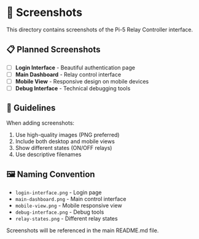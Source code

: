 # 📸 Screenshots

This directory contains screenshots of the Pi-5 Relay Controller interface.

## 📋 Planned Screenshots

- [ ] **Login Interface** - Beautiful authentication page
- [ ] **Main Dashboard** - Relay control interface  
- [ ] **Mobile View** - Responsive design on mobile devices
- [ ] **Debug Interface** - Technical debugging tools

## 📝 Guidelines

When adding screenshots:
1. Use high-quality images (PNG preferred)
2. Include both desktop and mobile views
3. Show different states (ON/OFF relays)
4. Use descriptive filenames

## 🖼️ Naming Convention

- `login-interface.png` - Login page
- `main-dashboard.png` - Main control interface
- `mobile-view.png` - Mobile responsive view
- `debug-interface.png` - Debug tools
- `relay-states.png` - Different relay states

Screenshots will be referenced in the main README.md file.

